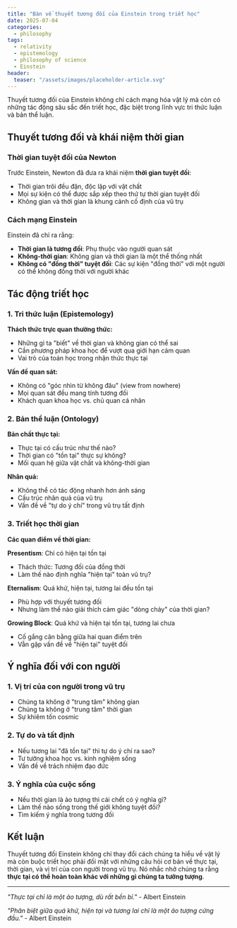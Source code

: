 ```yaml
---
title: "Bàn về thuyết tương đối của Einstein trong triết học"
date: 2025-07-04
categories:
  - philosophy
tags:
  - relativity
  - epistemology
  - philosophy of science
  - Einstein
header:
  teaser: "/assets/images/placeholder-article.svg"
---
```


Thuyết tương đối của Einstein không chỉ cách mạng hóa vật lý mà còn có những tác động sâu sắc đến triết học, đặc biệt trong lĩnh vực tri thức luận và bản thể luận.

## Thuyết tương đối và khái niệm thời gian

### Thời gian tuyệt đối của Newton
Trước Einstein, Newton đã đưa ra khái niệm **thời gian tuyệt đối**:
- Thời gian trôi đều đặn, độc lập với vật chất
- Mọi sự kiện có thể được sắp xếp theo thứ tự thời gian tuyệt đối
- Không gian và thời gian là khung cảnh cố định của vũ trụ

### Cách mạng Einstein
Einstein đã chỉ ra rằng:
- **Thời gian là tương đối**: Phụ thuộc vào người quan sát
- **Không-thời gian**: Không gian và thời gian là một thể thống nhất
- **Không có "đồng thời" tuyệt đối**: Các sự kiện "đồng thời" với một người có thể không đồng thời với người khác

## Tác động triết học

### 1. Tri thức luận (Epistemology)
**Thách thức trực quan thường thức:**
- Những gì ta "biết" về thời gian và không gian có thể sai
- Cần phương pháp khoa học để vượt qua giới hạn cảm quan
- Vai trò của toán học trong nhận thức thực tại

**Vấn đề quan sát:**
- Không có "góc nhìn từ không đâu" (view from nowhere)
- Mọi quan sát đều mang tính tương đối
- Khách quan khoa học vs. chủ quan cá nhân

### 2. Bản thể luận (Ontology)
**Bản chất thực tại:**
- Thực tại có cấu trúc như thế nào?
- Thời gian có "tồn tại" thực sự không?
- Mối quan hệ giữa vật chất và không-thời gian

**Nhân quả:**
- Không thể có tác động nhanh hơn ánh sáng
- Cấu trúc nhân quả của vũ trụ
- Vấn đề về "tự do ý chí" trong vũ trụ tất định

### 3. Triết học thời gian
**Các quan điểm về thời gian:**

**Presentism**: Chỉ có hiện tại tồn tại
- Thách thức: Tương đối của đồng thời
- Làm thế nào định nghĩa "hiện tại" toàn vũ trụ?

**Eternalism**: Quá khứ, hiện tại, tương lai đều tồn tại
- Phù hợp với thuyết tương đối
- Nhưng làm thế nào giải thích cảm giác "dòng chảy" của thời gian?

**Growing Block**: Quá khứ và hiện tại tồn tại, tương lai chưa
- Cố gắng cân bằng giữa hai quan điểm trên
- Vẫn gặp vấn đề về "hiện tại" tuyệt đối

## Ý nghĩa đối với con người

### 1. Vị trí của con người trong vũ trụ
- Chúng ta không ở "trung tâm" không gian
- Chúng ta không ở "trung tâm" thời gian
- Sự khiêm tốn cosmic

### 2. Tự do và tất định
- Nếu tương lai "đã tồn tại" thì tự do ý chí ra sao?
- Tư tưởng khoa học vs. kinh nghiệm sống
- Vấn đề về trách nhiệm đạo đức

### 3. Ý nghĩa của cuộc sống
- Nếu thời gian là ảo tượng thì cái chết có ý nghĩa gì?
- Làm thế nào sống trong thế giới không tuyệt đối?
- Tìm kiếm ý nghĩa trong tương đối

## Kết luận

Thuyết tương đối Einstein không chỉ thay đổi cách chúng ta hiểu về vật lý mà còn buộc triết học phải đối mặt với những câu hỏi cơ bản về thực tại, thời gian, và vị trí của con người trong vũ trụ. Nó nhắc nhở chúng ta rằng **thực tại có thể hoàn toàn khác với những gì chúng ta tưởng tượng**.

---

*"Thực tại chỉ là một ảo tượng, dù rất bền bỉ."* - Albert Einstein

*"Phân biệt giữa quá khứ, hiện tại và tương lai chỉ là một ảo tượng cứng đầu."* - Albert Einstein

